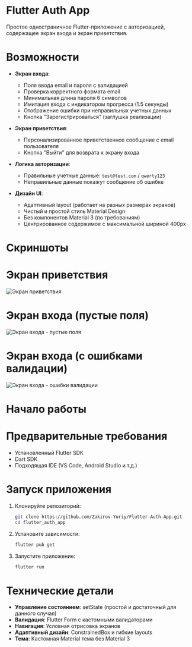 # Flutter Auth App

Простое одностраничное Flutter-приложение с авторизацией, содержащее экран входа и экран приветствия.

# Возможности

- **Экран входа**:
  - Поля ввода email и пароля с валидацией
  - Проверка корректного формата email
  - Минимальная длина пароля 6 символов
  - Имитация входа с индикатором прогресса (1.5 секунды)
  - Отображение ошибки при неправильных учетных данных
  - Кнопка "Зарегистрироваться" (заглушка реализации)

- **Экран приветствия**:
  - Персонализированное приветственное сообщение с email пользователя
  - Кнопка "Выйти" для возврата к экрану входа

- **Логика авторизации**:
  - Правильные учетные данные: `test@test.com` / `qwerty123`
  - Неправильные данные покажут сообщение об ошибке

- **Дизайн UI**:
  - Адаптивный layout (работает на разных размерах экранов)
  - Чистый и простой стиль Material Design
  - Без компонентов Material 3 (по требованиям)
  - Центрированное содержимое с максимальной шириной 400px

# Скриншоты

# Экран приветствия
![Экран приветствия](screenshots/welcome_screen.png)

# Экран входа (пустые поля)
![Экран входа - пустые поля](screenshots/login.png)

# Экран входа (с ошибками валидации)
![Экран входа - ошибки валидации](screenshots/login_val.png)



# Начало работы

# Предварительные требования

- Установленный Flutter SDK
- Dart SDK
- Подходящая IDE (VS Code, Android Studio и т.д.)

# Запуск приложения

1. Клонируйте репозиторий:
   ```bash
   git clone https://github.com/Zakirov-Yuriy/Flutter-Auth-App.git
   cd flutter_auth_app
   ```

2. Установите зависимости:
   ```bash
   flutter pub get
   ```

3. Запустите приложение:
   ```bash
   flutter run
   ```


# Технические детали

- **Управление состоянием**: setState (простой и достаточный для данного случая)
- **Валидация**: Flutter Form с кастомными валидаторами
- **Навигация**: Условная отрисовка экранов
- **Адаптивный дизайн**: ConstrainedBox и гибкие layouts
- **Тема**: Кастомная Material тема без Material 3

